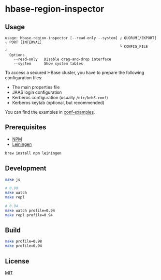 # hbase-region-inspector

## Usage

```
usage: hbase-region-inspector [--read-only --system] ┌ QUORUM[/ZKPORT] ┐ PORT [INTERVAL]
                                                     └ CONFIG_FILE     ┘
  Options
    --read-only   Disable drag-and-drop interface
    --system      Show system tables
```

To access a secured HBase cluster, you have to prepare the following
configuration files:

- The main properties file
- JAAS login configuration
- Kerberos configuration (usually `/etc/krb5.conf`)
- Kerberos keytab (optional, but recommended)

You can find the examples in [conf-examples](conf-examples/).

## Prerequisites

- [NPM](https://www.npmjs.com/)
- [Leiningen](https://github.com/technomancy/leiningen)

```sh
brew install npm leiningen
```

## Development

```sh
make js

# 0.98
make watch
make repl

# 0.94
make watch profile=0.94
make repl profile=0.94
```

## Build

```sh
make profile=0.98
make profile=0.94
```

## License

[MIT](LICENSE)
